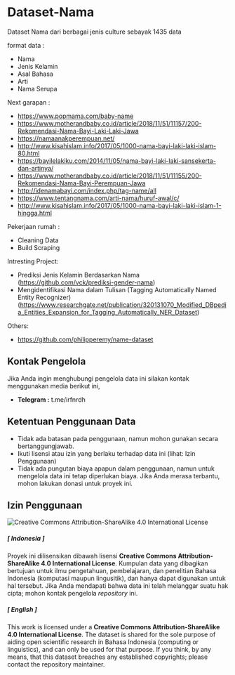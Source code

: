 # Dataset-Nama
Dataset Nama dari berbagai jenis culture sebayak 1435 data 

format data :
- Nama
- Jenis Kelamin
- Asal Bahasa
- Arti
- Nama Serupa

Next garapan :  
- https://www.popmama.com/baby-name
- https://www.motherandbaby.co.id/article/2018/11/51/11157/200-Rekomendasi-Nama-Bayi-Laki-Laki-Jawa
- https://namaanakperempuan.net/
- http://www.kisahislam.info/2017/05/1000-nama-bayi-laki-laki-islam-80.html
- https://bayilelakiku.com/2014/11/05/nama-bayi-laki-laki-sansekerta-dan-artinya/
- https://www.motherandbaby.co.id/article/2018/11/51/11155/200-Rekomendasi-Nama-Bayi-Perempuan-Jawa
- http://idenamabayi.com/index.php/tag-name/all
- https://www.tentangnama.com/arti-nama/huruf-awal/c/
- http://www.kisahislam.info/2017/05/1000-nama-bayi-laki-laki-islam-1-hingga.html

Pekerjaan rumah :
- Cleaning Data
- Build Scraping

Intresting Project:
- Prediksi Jenis Kelamin Berdasarkan Nama
  (https://github.com/vck/prediksi-gender-nama)
- Mengidentifikasi Nama dalam Tulisan (Tagging Automatically Named Entity Recognizer)
  (https://www.researchgate.net/publication/320131070_Modified_DBpedia_Entities_Expansion_for_Tagging_Automatically_NER_Dataset)
 
Others: 
- https://github.com/philipperemy/name-dataset

## Kontak Pengelola
Jika Anda ingin menghubungi pengelola data ini silakan kontak menggunakan media berikut ini,
- **Telegram :** t.me/irfnrdh

## Ketentuan Penggunaan Data
* Tidak ada batasan pada penggunaan, namun mohon gunakan secara bertanggungjawab.
* Ikuti lisensi atau izin yang berlaku terhadap data ini (lihat: Izin Penggunaan)
* Tidak ada pungutan biaya apapun dalam penggunaan, namun untuk mengelola data ini tetap diperlukan biaya. Jika Anda merasa terbantu, mohon lakukan donasi untuk proyek ini.

## Izin Penggunaan
![Creative Commons Attribution-ShareAlike 4.0 International License](https://i.creativecommons.org/l/by-sa/4.0/88x31.png)

##### [ Indonesia ]
Proyek ini dilisensikan dibawah lisensi **Creative Commons Attribution-ShareAlike 4.0 International License**. Kumpulan data yang dibagikan bertujuan untuk ilmu pengetahuan, pembelajaran, dan penelitian Bahasa Indonesia (komputasi maupun lingusitik), dan hanya dapat digunakan untuk hal tersebut. Jika Anda mendapati bahwa data ini telah melanggar suatu hak cipta; mohon kontak pengelola _repository_ ini. 

##### [ English ]
This work is licensed under a **Creative Commons Attribution-ShareAlike 4.0 International License**. The dataset is shared for the sole purpose of aiding open scientific research in Bahasa Indonesia (computing or linguistics), and can only be used for that purpose. If you think, by any means, that this dataset breaches any established copyrights; please contact the repository maintainer.

